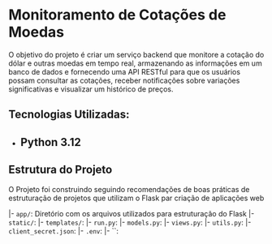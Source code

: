 # Monitoramento de Cotações de Moedas

O objetivo do projeto é criar um serviço backend que monitore a cotação do dólar e outras moedas em tempo real, armazenando as informações em um banco de dados e fornecendo uma API RESTful para que os usuários possam consultar as cotações, receber notificações sobre variações significativas e visualizar um histórico de preços.

## Tecnologias Utilizadas:

- **Python 3.12**
    - 

## Estrutura do Projeto

O Projeto foi construindo seguindo recomendações de boas práticas de estruturação de projetos que utilizam o Flask par criação de aplicações web

|- `app/`: Diretório com os arquivos utilizados para estruturação do Flask
    |- `static/`: 
    |- `templates/`: 
    |- `run.py`: 
    |- `models.py`: 
    |- `views.py`: 
    |- `utils.py`: 
    |- `client_secret.json`:
|- `.env`: 
|- ``: 